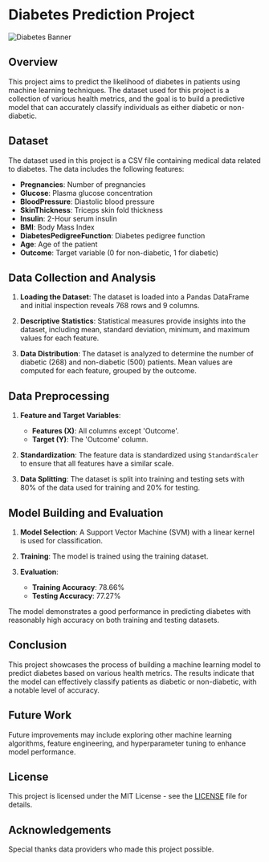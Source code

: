 # Diabetes Prediction Project

![Diabetes Banner](https://pharmaceuticalintelligence.com/wp-content/uploads/2021/05/machine-learning-in-healthcare-1-768x402-1.jpg) <!-- Replace with the URL of your banner image -->

## Overview

This project aims to predict the likelihood of diabetes in patients using machine learning techniques. The dataset used for this project is a collection of various health metrics, and the goal is to build a predictive model that can accurately classify individuals as either diabetic or non-diabetic.

## Dataset

The dataset used in this project is a CSV file containing medical data related to diabetes. The data includes the following features:

- **Pregnancies**: Number of pregnancies
- **Glucose**: Plasma glucose concentration
- **BloodPressure**: Diastolic blood pressure
- **SkinThickness**: Triceps skin fold thickness
- **Insulin**: 2-Hour serum insulin
- **BMI**: Body Mass Index
- **DiabetesPedigreeFunction**: Diabetes pedigree function
- **Age**: Age of the patient
- **Outcome**: Target variable (0 for non-diabetic, 1 for diabetic)

## Data Collection and Analysis

1. **Loading the Dataset**:
   The dataset is loaded into a Pandas DataFrame and initial inspection reveals 768 rows and 9 columns.

2. **Descriptive Statistics**:
   Statistical measures provide insights into the dataset, including mean, standard deviation, minimum, and maximum values for each feature.

3. **Data Distribution**:
   The dataset is analyzed to determine the number of diabetic (268) and non-diabetic (500) patients. Mean values are computed for each feature, grouped by the outcome.

## Data Preprocessing

1. **Feature and Target Variables**:
   - **Features (X)**: All columns except 'Outcome'.
   - **Target (Y)**: The 'Outcome' column.

2. **Standardization**:
   The feature data is standardized using `StandardScaler` to ensure that all features have a similar scale.

3. **Data Splitting**:
   The dataset is split into training and testing sets with 80% of the data used for training and 20% for testing.

## Model Building and Evaluation

1. **Model Selection**:
   A Support Vector Machine (SVM) with a linear kernel is used for classification.

2. **Training**:
   The model is trained using the training dataset.

3. **Evaluation**:
   - **Training Accuracy**: 78.66%
   - **Testing Accuracy**: 77.27%

The model demonstrates a good performance in predicting diabetes with reasonably high accuracy on both training and testing datasets.

## Conclusion

This project showcases the process of building a machine learning model to predict diabetes based on various health metrics. The results indicate that the model can effectively classify patients as diabetic or non-diabetic, with a notable level of accuracy.

## Future Work

Future improvements may include exploring other machine learning algorithms, feature engineering, and hyperparameter tuning to enhance model performance.

## License

This project is licensed under the MIT License - see the [LICENSE](LICENSE) file for details.

## Acknowledgements

Special thanks data providers who made this project possible.
